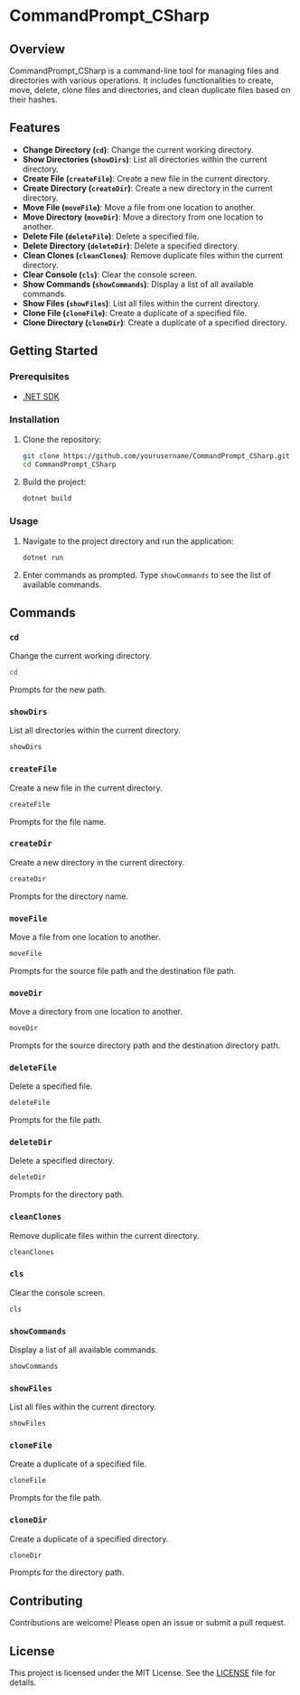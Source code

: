 # CommandPrompt_CSharp

## Overview
CommandPrompt_CSharp is a command-line tool for managing files and directories with various operations. It includes functionalities to create, move, delete, clone files and directories, and clean duplicate files based on their hashes.

## Features
- **Change Directory (`cd`)**: Change the current working directory.
- **Show Directories (`showDirs`)**: List all directories within the current directory.
- **Create File (`createFile`)**: Create a new file in the current directory.
- **Create Directory (`createDir`)**: Create a new directory in the current directory.
- **Move File (`moveFile`)**: Move a file from one location to another.
- **Move Directory (`moveDir`)**: Move a directory from one location to another.
- **Delete File (`deleteFile`)**: Delete a specified file.
- **Delete Directory (`deleteDir`)**: Delete a specified directory.
- **Clean Clones (`cleanClones`)**: Remove duplicate files within the current directory.
- **Clear Console (`cls`)**: Clear the console screen.
- **Show Commands (`showCommands`)**: Display a list of all available commands.
- **Show Files (`showFiles`)**: List all files within the current directory.
- **Clone File (`cloneFile`)**: Create a duplicate of a specified file.
- **Clone Directory (`cloneDir`)**: Create a duplicate of a specified directory.

## Getting Started

### Prerequisites
- [.NET SDK](https://dotnet.microsoft.com/download)

### Installation
1. Clone the repository:
   ```sh
   git clone https://github.com/yourusername/CommandPrompt_CSharp.git
   cd CommandPrompt_CSharp
   ```
2. Build the project:
   ```sh
   dotnet build
   ```

### Usage
1. Navigate to the project directory and run the application:
   ```sh
   dotnet run
   ```
2. Enter commands as prompted. Type `showCommands` to see the list of available commands.

## Commands

### `cd`
Change the current working directory.
```sh
cd
```
Prompts for the new path.

### `showDirs`
List all directories within the current directory.
```sh
showDirs
```

### `createFile`
Create a new file in the current directory.
```sh
createFile
```
Prompts for the file name.

### `createDir`
Create a new directory in the current directory.
```sh
createDir
```
Prompts for the directory name.

### `moveFile`
Move a file from one location to another.
```sh
moveFile
```
Prompts for the source file path and the destination file path.

### `moveDir`
Move a directory from one location to another.
```sh
moveDir
```
Prompts for the source directory path and the destination directory path.

### `deleteFile`
Delete a specified file.
```sh
deleteFile
```
Prompts for the file path.

### `deleteDir`
Delete a specified directory.
```sh
deleteDir
```
Prompts for the directory path.

### `cleanClones`
Remove duplicate files within the current directory.
```sh
cleanClones
```

### `cls`
Clear the console screen.
```sh
cls
```

### `showCommands`
Display a list of all available commands.
```sh
showCommands
```

### `showFiles`
List all files within the current directory.
```sh
showFiles
```

### `cloneFile`
Create a duplicate of a specified file.
```sh
cloneFile
```
Prompts for the file path.

### `cloneDir`
Create a duplicate of a specified directory.
```sh
cloneDir
```
Prompts for the directory path.

## Contributing
Contributions are welcome! Please open an issue or submit a pull request.

## License
This project is licensed under the MIT License. See the [LICENSE](LICENSE) file for details.
